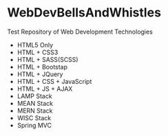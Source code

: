 # WebDevBellsAndWhistles
Test Repository of Web Development Technologies

- HTML5 Only
- HTML + CSS3
- HTML + SASS(SCSS)
- HTML + Bootstap
- HTML + JQuery
- HTML + CSS + JavaScript
- HTML + JS + AJAX
- LAMP Stack
- MEAN Stack
- MERN Stack
- WISC Stack
- Spring MVC

